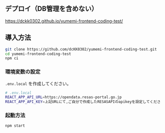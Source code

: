 ## デプロイ（DB管理を含めない）
https://dckk0302.github.io/yumemi-frontend-coding-test/

## 導入方法

```bash
git clone https://github.com/dcKK0302/yumemi-frontend-coding-test.git
cd yumemi-frontend-coding-test
npm ci
```

### 環境変数の設定

`.env.local` を作成してください。

```bash
# .env.local
REACT_APP_API_URL=https://opendata.resas-portal.go.jp
REACT_APP_API_KEY=上記URLにて,ご自分で作成したRESASAPIのapikeyを設定してください。
```

### 起動方法

```bash
npm start
```
